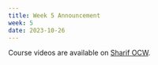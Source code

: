 ```yaml
---
title: Week 5 Announcement
week: 5
date: 2023-10-26
---
```


Course videos are available on [Sharif OCW](https://ocw.sharif.edu/course/id/524).
